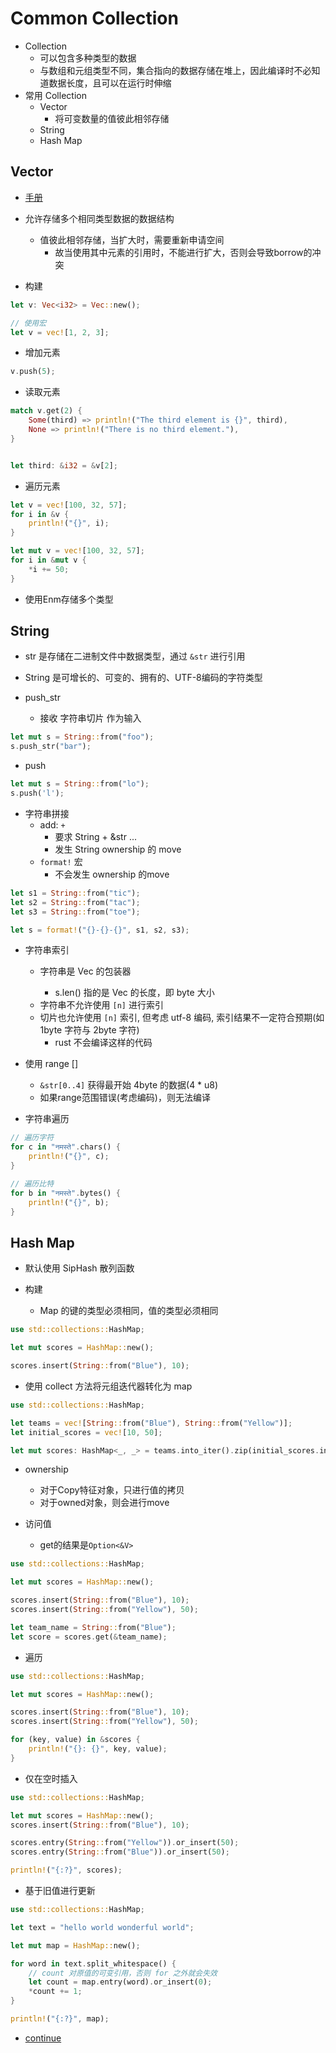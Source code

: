 # Common Collection

- Collection
  - 可以包含多种类型的数据
  - 与数组和元组类型不同，集合指向的数据存储在堆上，因此编译时不必知道数据长度，且可以在运行时伸缩
- 常用 Collection
  - Vector
    - 将可变数量的值彼此相邻存储
  - String
  - Hash Map

## Vector

- [手册](https://doc.rust-lang.org/std/vec/struct.Vec.html)

- 允许存储多个相同类型数据的数据结构
  - 值彼此相邻存储，当扩大时，需要重新申请空间
    - 故当使用其中元素的引用时，不能进行扩大，否则会导致borrow的冲突

- 构建

```rust
let v: Vec<i32> = Vec::new();

// 使用宏
let v = vec![1, 2, 3];
```

- 增加元素

```rust
v.push(5);
```

- 读取元素

```rust
match v.get(2) {
    Some(third) => println!("The third element is {}", third),
    None => println!("There is no third element."),
}


let third: &i32 = &v[2];
```

- 遍历元素

```rust
let v = vec![100, 32, 57];
for i in &v {
    println!("{}", i);
}

let mut v = vec![100, 32, 57];
for i in &mut v {
    *i += 50;
}
```

- 使用Enm存储多个类型

## String

- str 是存储在二进制文件中数据类型，通过 `&str` 进行引用
- String 是可增长的、可变的、拥有的、UTF-8编码的字符类型

- push_str
  - 接收 字符串切片 作为输入

```rust
let mut s = String::from("foo");
s.push_str("bar");
```

- push

```rust
let mut s = String::from("lo");
s.push('l');
```

- 字符串拼接
  - add: `+`
    - 要求 String + &str ...
    - 发生 String ownership 的 move
  - `format!` 宏
    - 不会发生 ownership 的move

```rust
let s1 = String::from("tic");
let s2 = String::from("tac");
let s3 = String::from("toe");

let s = format!("{}-{}-{}", s1, s2, s3);
```

- 字符串索引
  - 字符串是 Vec<u8> 的包装器
    - s.len() 指的是 Vec<u8> 的长度，即 byte 大小
  - 字符串不允许使用 `[n]` 进行索引
  - 切片也允许使用 `[n]` 索引, 但考虑 utf-8 编码, 索引结果不一定符合预期(如 1byte 字符与 2byte 字符)
    - rust 不会编译这样的代码

- 使用 range []
  - `&str[0..4]` 获得最开始 4byte 的数据(4 * u8)
  - 如果range范围错误(考虑编码)，则无法编译

- 字符串遍历

```rust
// 遍历字符
for c in "नमस्ते".chars() {
    println!("{}", c);
}

// 遍历比特
for b in "नमस्ते".bytes() {
    println!("{}", b);
}
```


## Hash Map

- 默认使用 SipHash 散列函数

- 构建
  - Map 的键的类型必须相同，值的类型必须相同

```rust
use std::collections::HashMap;

let mut scores = HashMap::new();

scores.insert(String::from("Blue"), 10);
```

- 使用 collect 方法将元组迭代器转化为 map

```rust
use std::collections::HashMap;

let teams = vec![String::from("Blue"), String::from("Yellow")];
let initial_scores = vec![10, 50];

let mut scores: HashMap<_, _> = teams.into_iter().zip(initial_scores.into_iter()).collect();
```

- ownership
  - 对于Copy特征对象，只进行值的拷贝
  - 对于owned对象，则会进行move

- 访问值
  - get的结果是`Option<&V>`

```rust
use std::collections::HashMap;

let mut scores = HashMap::new();

scores.insert(String::from("Blue"), 10);
scores.insert(String::from("Yellow"), 50);

let team_name = String::from("Blue");
let score = scores.get(&team_name);
```

- 遍历

```rust
use std::collections::HashMap;

let mut scores = HashMap::new();

scores.insert(String::from("Blue"), 10);
scores.insert(String::from("Yellow"), 50);

for (key, value) in &scores {
    println!("{}: {}", key, value);
}
```

- 仅在空时插入

```rust
use std::collections::HashMap;

let mut scores = HashMap::new();
scores.insert(String::from("Blue"), 10);

scores.entry(String::from("Yellow")).or_insert(50);
scores.entry(String::from("Blue")).or_insert(50);

println!("{:?}", scores);
```

- 基于旧值进行更新

```rust
use std::collections::HashMap;

let text = "hello world wonderful world";

let mut map = HashMap::new();

for word in text.split_whitespace() {
    // count 对原值的可变引用，否则 for 之外就会失效
    let count = map.entry(word).or_insert(0);
    *count += 1;
}

println!("{:?}", map);
```

- [continue](https://doc.rust-lang.org/book/ch08-03-hash-maps.html)


